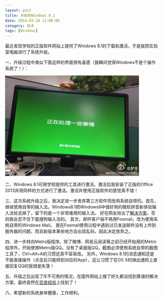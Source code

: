 ```yaml
---
layout: post
title: 升级到Windows 8.1
date: 2014-03-28 12:00:00
category: 技术
tags: [Windows]
---
```



最近发现学校的正版软件网站上提供了Windows 8.1的下载和激活，于是就把实验室电脑进行了系统升级。

<!--more-->

一、升级过程中类似下面这样的界面很有喜感（我瞬间觉得Windows不是个操作系统了！）：

![](/images/2014-03-28-windows-is-doing-something.jpg)

二、Windows 8.1可用学校提供的工具进行激活。激活后我安装了正版的Office 2013并用同样的方式进行了激活。激活并使用正版软件的感觉真不错！

三、这次系统升级之后，我决定进一步舍弃第三方软件而改用系统自带的。首先，继续使用自带的输入法。Windows8.1把Windows8中很好用的微软拼音新体验输入法给去掉了，留下的是一个非常难用的输入法。
好在网友给出了[解决方案](http://mspyforever.codeplex.com/)，否则我会忍不住下载搜狗输入法的。
其次，邮件客户端不再用Foxmail，改为使用系统自带的Windows Mail。
我在Foxmail使用过程中遇到过已发送邮件没有上传到服务器的问题，而且新版本某些地方会出现乱码，因此决定放弃之。

四、进一步转向Metro版程序。除了微博、网易云阅读等之前已经开始用的Metro程序外，开始使用Metro版QQ。没有了桌面版QQ，截图必须使用系统自带的截图工具了，Ctrl+Alt+A的习惯还真不容易改。
另外，Windows 8.1的消息通知还是不能直接操作（点击后只能转到对应的App），这让习惯了在OS X的弹出通知上直接回复QQ的我很是失落！

五、升级之后出现了IE不可用的情况，在国外网站上搜了好久都没找到靠谱的解决方案，最终竟然在[百度经验](http://jingyan.baidu.com/article/574c5219ca6bed6c8d9dc13b.html)上找到了！

六、希望新的系统身体健康，工作顺利。
